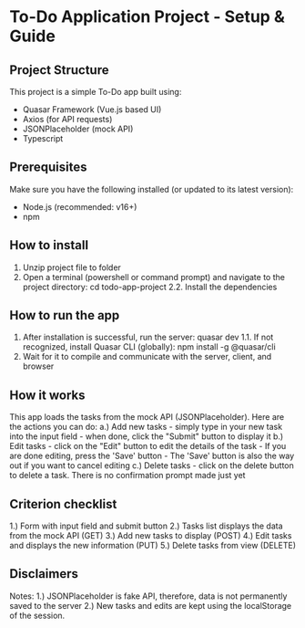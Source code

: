 # To-Do Application Project - Setup & Guide

## Project Structure
This project is a simple To-Do app built using:
- Quasar Framework (Vue.js based UI)
- Axios (for API requests)
- JSONPlaceholder (mock API)
- Typescript

## Prerequisites
Make sure you have the following installed (or updated to its latest version):
- Node.js (recommended: v16+)
- npm

## How to install
1. Unzip project file to folder
2. Open a terminal (powershell or command prompt) and navigate to the project directory:
	cd todo-app-project
2.2. Install the dependencies

## How to run the app
1. After installation is successful, run the server:
	quasar dev
1.1. If not recognized, install Quasar CLI (globally):
	npm install -g @quasar/cli
2. Wait for it to compile and communicate with the server, client, and browser

## How it works
This app loads the tasks from the mock API (JSONPlaceholder).
Here are the actions you can do:
a.) Add new tasks - simply type in your new task into the input field
		- when done, click the "Submit" button to display it
b.) Edit tasks - click on the "Edit" button to edit the details of the task
		- If you are done editing, press the 'Save' button
			- The 'Save' button is also the way out if you want to cancel editing
c.) Delete tasks - click on the delete button to delete a task. There is no confirmation prompt made just yet


## Criterion checklist
1.) Form with input field and submit button
2.) Tasks list displays the data from the mock API (GET)
3.) Add new tasks to display (POST)
4.) Edit tasks and displays the new information (PUT)
5.) Delete tasks from view (DELETE)

## Disclaimers
Notes:
1.) JSONPlaceholder is fake API, therefore, data is not permanently saved to the server
2.) New tasks and edits are kept using the localStorage of the session.
